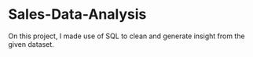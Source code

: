 # Sales-Data-Analysis
On this project, I made use of SQL to clean and generate insight from the given dataset.
